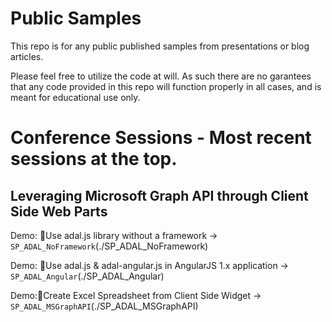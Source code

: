 # Public Samples
This repo is for any public published samples from presentations or blog articles.

Please feel free to utilize the code at will.  As such there are no garantees that any code provided in this repo will function properly in all cases, and is meant for educational use only.

# Conference Sessions - Most recent sessions at the top.

## Leveraging Microsoft Graph API through Client Side Web Parts

Demo: Use adal.js library without a framework -> `SP_ADAL_NoFramework`(./SP_ADAL_NoFramework)

Demo: Use adal.js & adal-angular.js in AngularJS 1.x application -> `SP_ADAL_Angular`(./SP_ADAL_Angular) 

Demo:Create Excel Spreadsheet from Client Side Widget -> `SP_ADAL_MSGraphAPI`(./SP_ADAL_MSGraphAPI)
